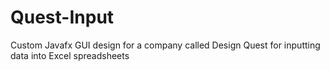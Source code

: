 # Quest-Input
Custom Javafx GUI design for a company called Design Quest for inputting data into Excel spreadsheets
